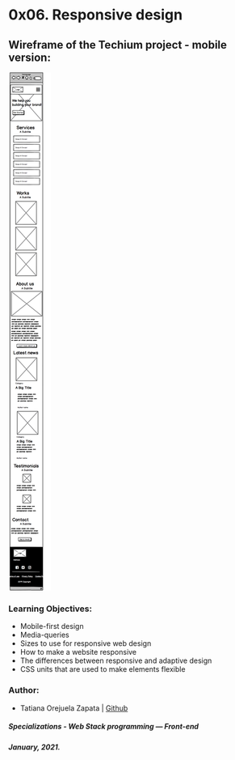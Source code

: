 # 0x06. Responsive design

## Wireframe of the Techium project - mobile version:
![Techium_mock_responsive_version](https://github.com/tatsOre/holbertonschool-web_front_end/blob/master/0x06-responsive_design/images/a1f906a6a39eba8cb2f3d2877abc9ea84be51d9d.png)

### Learning Objectives:
* Mobile-first design
* Media-queries
* Sizes to use for responsive web design
* How to make a website responsive
* The differences between responsive and adaptive design
* CSS units that are used to make elements flexible

### Author:
* Tatiana Orejuela Zapata | [Github](https://github.com/tatsOre)

##### Specializations - Web Stack programming ― Front-end
##### January, 2021. 
